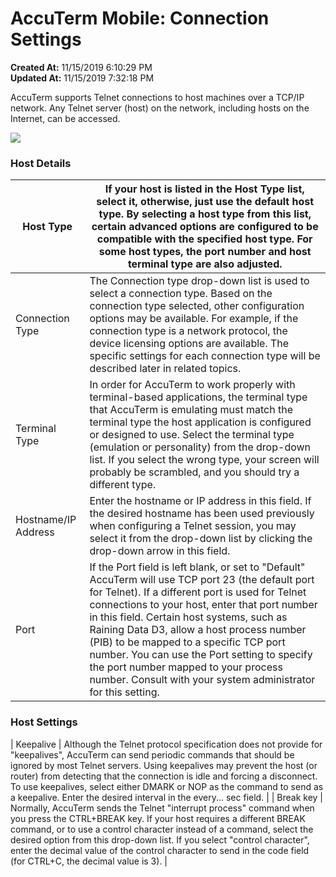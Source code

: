 # AccuTerm Mobile: Connection Settings

**Created At:** 11/15/2019 6:10:29 PM  
**Updated At:** 11/15/2019 7:32:18 PM  


AccuTerm supports Telnet connections to host machines over a TCP/IP network. Any Telnet server (host) on the network, including hosts on the Internet, can be accessed.



![](https://static.helpjuice.com/helpjuice_production/uploads/upload/image/3556/direct/1573842210904-1573842210904.png)

### Host Details


| Host Type | If your host is listed in the Host Type list, select it, otherwise, just use the default host type. By selecting a host type from this list, certain advanced options are configured to be compatible with the specified host type. For some host types, the port number and host terminal type are also adjusted. |
| --- | --- |
| Connection Type | The Connection type drop-down list is used to select a connection type. Based on the connection type selected, other configuration options may be available. For example, if the connection type is a network protocol, the device licensing options are available. The specific settings for each connection type will be described later in related topics. |
| Terminal Type | In order for AccuTerm to work properly with terminal-based applications, the terminal type that AccuTerm is emulating must match the terminal type the host application is configured or designed to use. Select the terminal type (emulation or personality) from the drop-down list. If you select the wrong type, your screen will probably be scrambled, and you should try a different type. |
| Hostname/IP Address | Enter the hostname or IP address in this field. If the desired hostname has been used previously when configuring a Telnet session, you may select it from the drop-down list by clicking the drop-down arrow in this field. |
| Port | If the Port field is left blank, or set to "Default" AccuTerm will use TCP port 23 (the default port for Telnet). If a different port is used for Telnet connections to your host, enter that port number in this field. Certain host systems, such as Raining Data D3, allow a host process number (PIB) to be mapped to a specific TCP port number. You can use the Port setting to specify the port number mapped to your process number. Consult with your system administrator for this setting.  |




### Host Settings


| Keepalive | Although the Telnet protocol specification does not provide for "keepalives", AccuTerm can send periodic commands that should be ignored by most Telnet servers. Using keepalives may prevent the host (or router) from detecting that the connection is idle and forcing a disconnect. To use keepalives, select either DMARK or NOP as the command to send as a keepalive. Enter the desired interval in the every... sec field. |
| Break key | Normally, AccuTerm sends the Telnet "interrupt process" command when you press the CTRL+BREAK key. If your host requires a different BREAK command, or to use a control character instead of a command, select the desired option from this drop-down list. If you select "control character", enter the decimal value of the control character to send in the code field (for CTRL+C, the decimal value is 3). |


